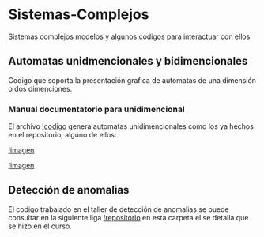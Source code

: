 # Sistemas-Complejos
Sistemas complejos modelos y algunos codigos para interactuar con ellos

## Automatas unidmencionales y bidimencionales

Codigo que soporta la presentación grafica de automatas de una dimensión o dos dimenciones.

### Manual documentatorio para unidimencional

El archivo [!codigo](automata.ipynb) genera automatas unidimencionales como los ya hechos en el repositorio, alguno de ellos:

[!imagen](RULE-110.png)

[!imagen](RULE-30-1.png)

## Detección de anomalias

El codigo trabajado en el taller de detección de anomalias se puede consultar en la siguiente liga [!repositorio](Anomalias/) en esta carpeta el se detalla que se hizo en el curso.
